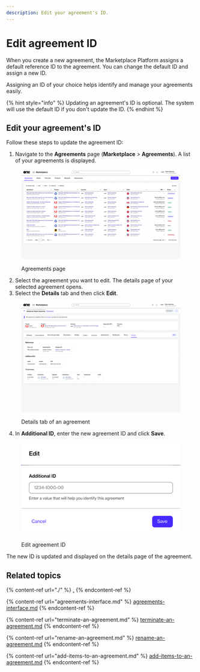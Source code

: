 ```yaml
---
description: Edit your agreement's ID.
---
```


# Edit agreement ID

When you create a new agreement, the Marketplace Platform assigns a default reference ID to the agreement. You can change the default ID and assign a new ID.&#x20;

Assigning an ID of your choice helps identify and manage your agreements easily.

{% hint style="info" %}
Updating an agreement's ID is optional. The system will use the default ID if you don't update the ID.
{% endhint %}

## Edit your agreement's ID

Follow these steps to update the agreement ID:

1. Navigate to the **Agreements** page (**Marketplace** > **Agreements**). A list of your agreements is displayed.

<figure><img src="../../../.gitbook/assets/image (359).png" alt=""><figcaption><p>Agreements page</p></figcaption></figure>

2. Select the agreement you want to edit. The details page of your selected agreement opens.
3. Select the **Details** tab and then click **Edit**.&#x20;

<figure><img src="../../../.gitbook/assets/image (360).png" alt=""><figcaption><p>Details tab of an agreement</p></figcaption></figure>

4. In **Additional ID**, enter the new agreement ID and click **Save**.&#x20;

<figure><img src="../../../.gitbook/assets/image (361).png" alt="" width="563"><figcaption><p>Edit agreement ID</p></figcaption></figure>

The new ID is updated and displayed on the details page of the agreement.

## Related topics

{% content-ref url="./" %}
[.](./)
{% endcontent-ref %}

{% content-ref url="agreements-interface.md" %}
[agreements-interface.md](agreements-interface.md)
{% endcontent-ref %}

{% content-ref url="terminate-an-agreement.md" %}
[terminate-an-agreement.md](terminate-an-agreement.md)
{% endcontent-ref %}

{% content-ref url="rename-an-agreement.md" %}
[rename-an-agreement.md](rename-an-agreement.md)
{% endcontent-ref %}

{% content-ref url="add-items-to-an-agreement.md" %}
[add-items-to-an-agreement.md](add-items-to-an-agreement.md)
{% endcontent-ref %}
